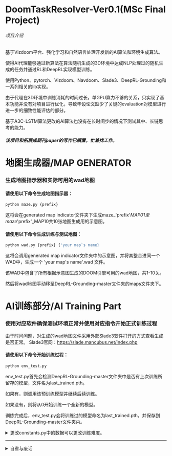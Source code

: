 # DoomTaskResolver-Ver0.1(MSc Final Project)
###### 项目介绍

基于Vizdoom平台、强化学习和自然语言处理开发新的AI算法和环境生成算法。

使得AI代理能够通过新算法在算法随机生成的3D环境中达成NLP处理过的随机生成的任务并通过RL和DeepRL实现模型训练。

使用Python、pytorch、Vizdoom、Navdoom、Slade3、DeepRL-Grounding和一系列相关的lib实现。

由于代理在3D环境中训练消耗的时间过长，单GPU算力不够的关系，只实现了基本功能并没有对项目进行优化，导致毕设论文缺少了关键的evaluation对模型进行进一步的细致性能评估的部分。

基于A3C-LSTM算法更改的AI算法也没有在长时间步的情况下测试其中、长链思考的能力。


##### 该项目和拓展成期刊paper的写作已搁置，忙着找工作。




# 地图生成器/MAP GENERATOR


### 生成地图指示器和实际可用的wad地图
#### 请使用以下命令生成地图指示器：
```python
python maze.py {prefix}
```
这将会在generated map indicator文件夹下生成maze_'prefix'_MAP01至maze_'prefix'_MAP10共10张地图生成用的示意图。


#### 请使用以下命令生成训练与测试地图：
```python
python wad.py {prefix} {'your map`s name}
```
这将会调用generated map indicator文件夹中的示意图，并将其整合进同一个WAD中，生成一个 'your map's name'.wad 文件。

该WAD中包含了所有根据示意图生成的DOOM引擎可用的wad地图，共1-10关。

然后将wad地图手动移至DeepRL-Grounding-master文件夹的maps文件夹下。

# AI训练部分/AI Training Part
### 使用对应软件确保测试环境正常并使用对应指令开始正式训练过程
由于时间问题，对生成的wad地图文件采用外部Slade3软件打开的方式查看生成是否正常。
Slade3官网：https://slade.mancubus.net/index.php

#### 请使用以下命令开始训练过程：
```python
python env_test.py
```
env_test.py首先会检测DeepRL-Grounding-master文件夹中是否有上次训练所留存的模型，文件名为last_trained.pth。

如果有，则调用该预训练模型并继续后续训练。

如果没有，则将从0开始训练一个全新的模型。

训练完成后，env_test.py会将训练过的模型命名为last_trained.pth，并保存到DeepRL-Grounding-master文件夹内。


<details>
	<summary>更改constants.py中的数据可以更改训练难度。</summary>

```
 	SIZE_THRESHOLD:物品大小阈值。大于阈值则该物品为大，小于阈值则该物品为小。

	REWARD_THRESHOLD_DISTANCE：给于奖励的触发距离阈值。代理与物品间的距离小于这个距离，则认为代理获得了该物品，给于对应奖励。'Doom引擎中，通过检测玩家的hitbox与物品碰撞箱是否接触来判定是否捡起物品，可拾取物品的碰撞箱大小通常为20。'

	CORRECT_OBJECT_REWARD：奖励值。用于强化学习部分的奖惩机制实现。

	WRONG_OBJECT_REWARD：惩罚值。用于强化学习部分的奖惩机制实现。

 	MAP_SIZE_X, MAP_SIZE_Y:地图XY轴大小。用于地图生成。过大的地图会导致地形变复杂，代理在探索过程中的寻路时间会变长。

 其余变量为原项目中的变量，训练过程中并未用到，因此保留并未更改。
```
</details>




---
<details>
 <summary>自省与废话</summary>

  ###### 没能彻底完成该项目也算是一年硕的遗憾，但至少学到了非常多的相关知识，值得。

  ###### 正在思考通过将Socratic Learning这种方法和LLM相结合来实现让AI拥有真正的自我思考的能力。但是Scoratic Learning也有其局限性，算力消耗会进一步提高。

  ###### 开源是当初和导师共同讨论的事，我个人一直都认为开源是计算机创新进步的动力之一，人人敝帚自珍反倒是一种阻力。
</details>
